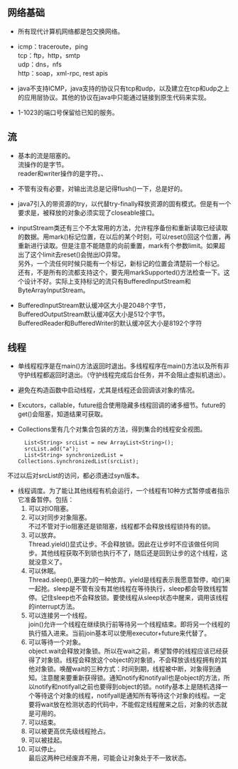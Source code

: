 ## 网络基础
- 所有现代计算机网络都是包交换网络。

- icmp：traceroute，ping  
tcp：ftp，http，smtp  
udp：dns，nfs  
http：soap，xml-rpc, rest apis

- java不支持ICMP，java支持的协议只有tcp和udp，以及建立在tcp和udp之上的应用层协议。其他的协议在java中只能通过链接到原生代码来实现。

- 1-1023的端口号保留给已知的服务。



## 流
- 基本的流是阻塞的。  
流操作的是字节。  
reader和writer操作的是字符。、
  
- 不管有没有必要，对输出流总是记得flush()一下，总是好的。

- java7引入的带资源的try，以代替try-finally释放资源的固有模式。但是有一个要求是，被释放的对象必须实现了closeable接口。

- inputStream类还有三个不太常用的方法，允许程序备份和重新读取已经读取的数据。用mark()标记位置，在以后的某个时刻，可以reset()回这个位置，再重新进行读取。但是注意不能随意的向前重置，mark有个参数limit。如果超出了这个limit去reset()会抛出IO异常。  
另外，一个流任何时候只能有一个标记，新标记的位置会清楚前一个标记。  
还有，不是所有的流都支持这个，要先用markSupported()方法检查一下。这个设计不好。实际上支持标记的流只有BufferedInputStream和ByteArrayInputStream。

- BufferedInputStream默认缓冲区大小是2048个字节，BufferedOutputStream默认缓冲区大小是512个字节。  
BufferedReader和BufferedWriter的默认缓冲区大小是8192个字符

## 线程
- 单线程程序是在main()方法返回时退出。多线程程序在main()方法以及所有非守护线程都返回时退出。（守护线程完成后台任务，并不会阻止虚拟机退出）。

- 避免在构造函数中启动线程，尤其是线程还会回调该对象的情况。

- Excutors，callable，future组合使用隐藏多线程回调的诸多细节。future的get()会阻塞，知道结果可获取。  

- Collections里有几个对集合包装的方法，得到集合的线程安全视图。

        List<String> srcList = new ArrayList<String>();
        srcList.add("a");
        List<String> synchronizedList = Collections.synchronizedList(srcList);
不过以后对srcList的访问，都必须通过syn版本。

- 线程调度。为了能让其他线程有机会运行，一个线程有10种方式暂停或者指示它准备暂停。包括：  
	1. 可以对IO阻塞。 
	2. 可以对同步对象阻塞。  
不过不管对于io阻塞还是锁阻塞，线程都不会释放线程锁持有的锁。  
	3. 可以放弃。  
Thread.yield()显式让步。不会释放锁。因此在让步时不应该做任何同步。其他线程获取不到锁也执行不了，随后还是回到让步的这个线程，这就没意义了。
	4. 可以休眠。  
Thread.sleep(),更强力的一种放弃。yield是线程表示我愿意暂停，咱们来一起抢。sleep是不管有没有其他线程在等待执行，sleep都会导致线程暂停。记住sleep也不会释放锁。要使线程从sleep状态中醒来，调用该线程的interrupt方法。
	5. 可以连接另一个线程。  
join()允许一个线程在继续执行前等待另一个线程结束。即将另一个线程的执行插入进来。当前join基本可以使用executor+future来代替了。
	6. 可以等待一个对象。  
object.wait会释放对象锁。所以在wait之前，希望暂停的线程应该已经获得了对象锁。线程会释放这个object的对象锁，不会释放该线程拥有的其他对象锁。唤醒wait的三种方式：时间到期，线程被中断，对象得到通知。注意醒来要重新获得锁。通知notify和notifyall也是object的方法，所以notify和notifyall之前也要得到object的锁。notify基本上是随机选择一个等待这个对象的线程，notifyall是通知所有等待这个对象的线程。一定要将wait放在检测状态的代码中，不能假定线程醒来之后，对象的状态就是可用的。
	7. 可以结束。
	8. 可以被更高优先级线程抢占。
	9. 可以被挂起。
	10. 可以停止。  
最后这两种已经废弃不用，可能会让对象处于不一致状态。
